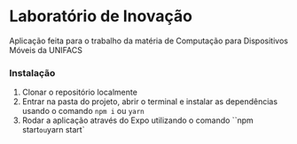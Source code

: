# Laboratório de Inovação

Aplicação feita para o trabalho da matéria de Computação para Dispositivos Móveis da UNIFACS

### Instalação

1. Clonar o repositório localmente
2. Entrar na pasta do projeto, abrir o terminal e instalar as dependências usando o comando `npm i` ou `yarn`
3. Rodar a aplicação através do Expo utilizando o comando ``npm start` ou `yarn start`
